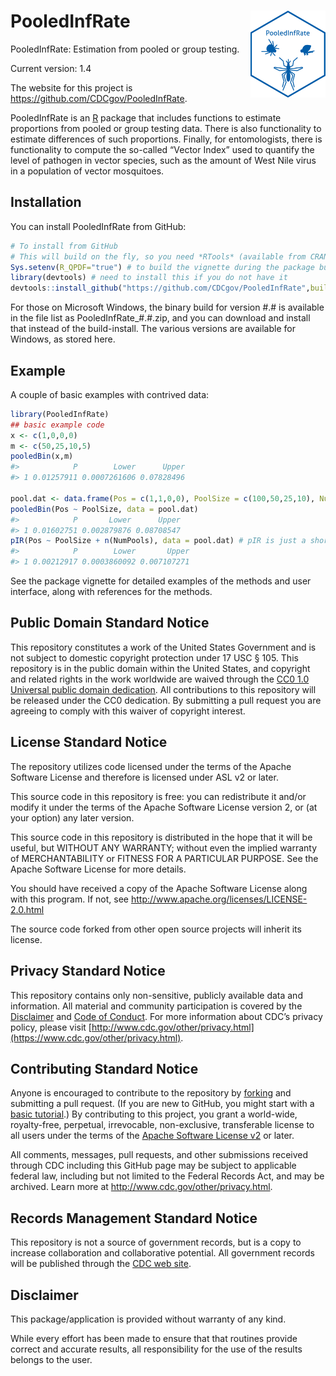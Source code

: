 
<!-- README.md is generated from README.Rmd. Please edit that file -->

# <img src="PIR.png" width="120" align="right"/> PooledInfRate

PooledInfRate: Estimation from pooled or group testing.

Current version: 1.4

The website for this project is
<https://github.com/CDCgov/PooledInfRate>.

PooledInfRate is an [R](www.r-project.org) package that includes
functions to estimate proportions from pooled or group testing data.
There is also functionality to estimate differences of such proportions.
Finally, for entomologists, there is functionality to compute the
so-called “Vector Index” used to quantify the level of pathogen in
vector species, such as the amount of West Nile virus in a population of
vector mosquitoes.

## Installation

You can install PooledInfRate from GitHub:

``` r
# To install from GitHub
# This will build on the fly, so you need *RTools* (available from CRAN)
Sys.setenv(R_QPDF="true") # to build the vignette during the package build
library(devtools) # need to install this if you do not have it
devtools::install_github("https://github.com/CDCgov/PooledInfRate",build_vignettes = TRUE)
```

For those on Microsoft Windows, the binary build for version \#.# is
available in the file list as PooledInfRate\_#.#.zip, and you can
download and install that instead of the build-install. The various
versions are available for Windows, as stored here.

## Example

A couple of basic examples with contrived data:

``` r
library(PooledInfRate)
## basic example code
x <- c(1,0,0,0)
m <- c(50,25,10,5)
pooledBin(x,m)
#>            P        Lower      Upper
#> 1 0.01257911 0.0007261606 0.07828496

pool.dat <- data.frame(Pos = c(1,1,0,0), PoolSize = c(100,50,25,10), NumPools = c(5,8,2,3))
pooledBin(Pos ~ PoolSize, data = pool.dat)
#>            P       Lower      Upper
#> 1 0.01602751 0.002879876 0.08708547
pIR(Pos ~ PoolSize + n(NumPools), data = pool.dat) # pIR is just a short name for 'pooledBin'
#>            P        Lower       Upper
#> 1 0.00212917 0.0003860092 0.007107271
```

See the package vignette for detailed examples of the methods and user
interface, along with references for the methods.

## Public Domain Standard Notice

This repository constitutes a work of the United States Government and
is not subject to domestic copyright protection under 17 USC § 105. This
repository is in the public domain within the United States, and
copyright and related rights in the work worldwide are waived through
the [CC0 1.0 Universal public domain
dedication](https://creativecommons.org/publicdomain/zero/1.0/). All
contributions to this repository will be released under the CC0
dedication. By submitting a pull request you are agreeing to comply with
this waiver of copyright interest.

## License Standard Notice

The repository utilizes code licensed under the terms of the Apache
Software License and therefore is licensed under ASL v2 or later.

This source code in this repository is free: you can redistribute it
and/or modify it under the terms of the Apache Software License version
2, or (at your option) any later version.

This source code in this repository is distributed in the hope that it
will be useful, but WITHOUT ANY WARRANTY; without even the implied
warranty of MERCHANTABILITY or FITNESS FOR A PARTICULAR PURPOSE. See the
Apache Software License for more details.

You should have received a copy of the Apache Software License along
with this program. If not, see
<http://www.apache.org/licenses/LICENSE-2.0.html>

The source code forked from other open source projects will inherit its
license.

## Privacy Standard Notice

This repository contains only non-sensitive, publicly available data and
information. All material and community participation is covered by the
[Disclaimer](https://github.com/CDCgov/template/blob/master/DISCLAIMER.md)
and [Code of
Conduct](https://github.com/CDCgov/template/blob/master/code-of-conduct.md).
For more information about CDC’s privacy policy, please visit
[http://www.cdc.gov/other/privacy.html](https://www.cdc.gov/other/privacy.html).

## Contributing Standard Notice

Anyone is encouraged to contribute to the repository by
[forking](https://help.github.com/articles/fork-a-repo) and submitting a
pull request. (If you are new to GitHub, you might start with a [basic
tutorial](https://help.github.com/articles/set-up-git).) By contributing
to this project, you grant a world-wide, royalty-free, perpetual,
irrevocable, non-exclusive, transferable license to all users under the
terms of the [Apache Software License
v2](http://www.apache.org/licenses/LICENSE-2.0.html) or later.

All comments, messages, pull requests, and other submissions received
through CDC including this GitHub page may be subject to applicable
federal law, including but not limited to the Federal Records Act, and
may be archived. Learn more at <http://www.cdc.gov/other/privacy.html>.

## Records Management Standard Notice

This repository is not a source of government records, but is a copy to
increase collaboration and collaborative potential. All government
records will be published through the [CDC web
site](http://www.cdc.gov).

## Disclaimer

This package/application is provided without warranty of any kind.

While every effort has been made to ensure that that routines provide
correct and accurate results, all responsibility for the use of the
results belongs to the user.
